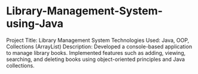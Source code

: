 # Library-Management-System-using-Java
Project Title: Library Management System
Technologies Used: Java, OOP, Collections (ArrayList)
Description:
Developed a console-based application to manage library books. Implemented features such as adding, viewing, searching, and deleting books using object-oriented principles and Java collections.
